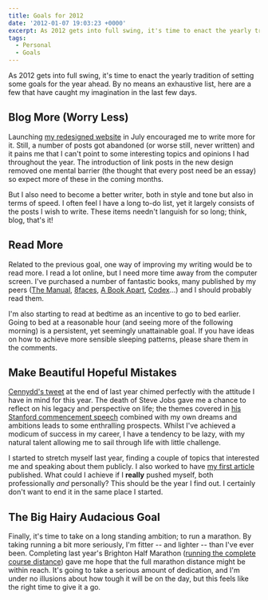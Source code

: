 ```yaml
---
title: Goals for 2012
date: '2012-01-07 19:03:23 +0000'
excerpt: As 2012 gets into full swing, it's time to enact the yearly tradition of setting some goals for the year ahead. By no means an exhaustive list, here are a few that have caught my imagination in the last few days.
tags:
  - Personal
  - Goals
---
```

As 2012 gets into full swing, it's time to enact the yearly tradition of setting some goals for the year ahead. By no means an exhaustive list, here are a few that have caught my imagination in the last few days.

## Blog More (Worry Less)
Launching [my redesigned website][1] in July encouraged me to write more for it. Still, a number of posts got abandoned (or worse still, never written) and it pains me that I can't point to some interesting topics and opinions I had throughout the year. The introduction of link posts in the new design removed one mental barrier (the thought that every post need be an essay) so expect more of these in the coming months.

But I also need to become a better writer, both in style and tone but also in terms of speed. I often feel I have a long to-do list, yet it largely consists of the posts I wish to write. These items needn't languish for so long; think, blog, that's it!

## Read More
Related to the previous goal, one way of improving my writing would be to read more. I read a lot online, but I need more time away from the computer screen. I've purchased a number of fantastic books, many published by my peers ([The Manual][2], [8faces][3], [A Book Apart][4], [Codex][5]...) and I should probably read them.

I'm also starting to read at bedtime as an incentive to go to bed earlier. Going to bed at a reasonable hour (and seeing more of the following morning) is a persistent, yet seemingly unattainable goal. If you have ideas on how to achieve more sensible sleeping patterns, please share them in the comments.

## Make Beautiful Hopeful Mistakes
[Cennydd's tweet][6] at the end of last year chimed perfectly with the attitude I have in mind for this year. The death of Steve Jobs gave me a chance to reflect on his legacy and perspective on life; the themes covered in [his Stanford commencement speech][7] combined with my own dreams and ambitions leads to some enthralling prospects. Whilst I've achieved a modicum of success in my career, I have a tendency to be lazy, with my natural talent allowing me to sail through life with little challenge.

I started to stretch myself last year, finding a couple of topics that interested me and speaking about them publicly. I also worked to have [my first article][8] published. What could I achieve if I **really** pushed myself, both professionally *and* personally? This should be the year I find out. I certainly don't want to end it in the same place I started.

## The Big Hairy Audacious Goal
Finally, it's time to take on a long standing ambition; to run a marathon. By taking running a bit more seriously, I'm fitter -- and lighter -- than I've ever been. Completing last year's Brighton Half Marathon ([running the complete course distance][9]) gave me hope that the full marathon distance might be within reach. It's going to take a serious amount of dedication, and I'm under no illusions about how tough it will be on the day, but this feels like the right time to give it a go.

[1]: /2011/07/new_and_improved/
[2]: http://alwaysreadthemanual.com/
[3]: http://8faces.com/
[4]: http://abookapart.com/
[5]: http://codexmag.com/
[6]: https://twitter.com/cennydd/status/152859023560015872
[7]: /2011/10/stay_hungry_stay_foolish/
[8]: http://24ways.org/2011/collaborative-development-for-a-responsively-designed-web
[9]: /2011/02/i_ran_a_half-marathon/